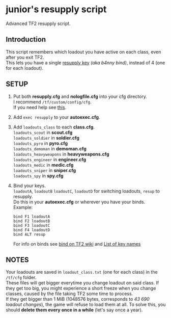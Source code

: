 # junior's resupply script
Advanced TF2 resupply script.

## Introduction

This script remembers which loadout you have active on each class, even after you exit TF2.  
This lets you have a single [resupply key](https://youtu.be/KaWJgQxlp20) *(aka b4nny bind)*, instead of 4 (one for each loadout).

## SETUP

1. Put both **resupply.cfg** and **nologfile.cfg** into your cfg directory.  
I recommend `/tf/custom/config/cfg`.  
If you need help see [this](https://www.reddit.com/r/tf2scripthelp/wiki/introduction#wiki_steam_method).

2. Add `exec resupply` to your **autoexec.cfg**.

3. Add `loadouts_class` to each **class.cfg**.  
   `loadouts_scout` in **scout.cfg**  
   `loadouts_soldier` in **soldier.cfg**  
   `loadouts_pyro` in **pyro.cfg**  
   `loadouts_demoman` in **demoman.cfg**  
   `loadouts_heavyweapons` in **heavyweapons.cfg**  
   `loadouts_engineer` in **engineer.cfg**  
   `loadouts_medic` in **medic.cfg**  
   `loadouts_sniper` in **sniper.cfg**  
   `loadouts_spy` in **spy.cfg**  

4. Bind your keys.  
   `loadoutA`, `loadoutB` `loadoutC`, `loadoutD` for switching loadouts,
   `resup` to resupply.  
   Do this in your **autoexec.cfg** or wherever you have your binds.  
   Example:
   ```
   bind F1 loadoutA
   bind F2 loadoutB
   bind F3 loadoutC
   bind F4 loadoutD
   bind ALT resup
   ```
   For info on binds see [bind on TF2 wiki](https://wiki.teamfortress.com/wiki/Scripting#Bind) and [List of key names](https://wiki.teamfortress.com/wiki/Scripting#List_of_key_names)


## NOTES

Your loadouts are saved in `loadout_class.txt` (one for each class) in the `/tf/cfg` folder.  
These files will get bigger everytime you change loadout on said class.
If they get too big, you might experience a short freeze when you change classes, caused by the file taking TF2 some time to process.  
If they get bigger than 1 MiB (1048576 bytes, corresponds to *43 690 loadout changes*), the game will refuse to load them at all.
To solve this, you should **delete them every once in a while** (let's say once a year).

